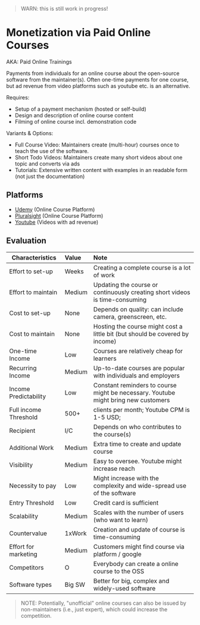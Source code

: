 > WARN: this is still work in progress!

# Monetization via Paid Online Courses
AKA: Paid Online Trainings

Payments from individuals for an online course about the open-source software from the maintainer(s).
Often one-time payments for one course, but ad revenue from video platforms such as youtube etc. is an alternative.

Requires:
* Setup of a payment mechanism (hosted or self-build)
* Design and description of online course content
* Filming of online course incl. demonstration code

Variants & Options:
* Full Course Video: Maintainers create (multi-hour) courses once to teach the use of the software.
* Short Todo Videos: Maintainers create many short videos about one topic and converts via ads
* Tutorials: Extensive written content with examples in an readable form (not just the documentation)

## Platforms
* [Udemy](https://www.udemy.com/) (Online Course Platform)
* [Pluralsight](https://www.pluralsight.com/) (Online Course Platform)
* [Youtube](https://www.youtube.com/) (Videos with ad revenue)

## Evaluation

| Characteristics                   | Value  | Note |
| --------------------------------- |:------ |:---- |
| Effort to set-up                  | Weeks  | Creating a complete course is a lot of work
| Effort to maintain                | Medium | Updating the course or continuously creating short videos is time-consuming
| Cost to set-up                    | None   | Depends on quality: can include camera, greenscreen, etc.
| Cost to maintain                  | None   | Hosting the course might cost a little bit (but should be covered by income)
| One-time Income                   | Low    | Courses are relatively cheap for learners
| Recurring Income                  | Medium | Up-to-date courses are popular with individuals and employers
| Income Predictability             | Low    | Constant reminders to course might be necessary. Youtube might bring new customers
| Full income Threshold             | 500+   | clients per month; Youtube CPM is 1-5 USD; 
| Recipient                         | I/C    | Depends on who contributes to the course(s)
| Additional Work                   | Medium | Extra time to create and update course
| Visibility                        | Medium | Easy to oversee. Youtube might increase reach
| Necessity to pay                  | Low    | Might increase with the complexity and wide-spread use of the software
| Entry Threshold                   | Low    | Credit card is sufficient
| Scalability                       | Medium | Scales with the number of users (who want to learn)
| Countervalue                      | 1xWork | Creation and update of course is time-consuming
| Effort for marketing              | Medium | Customers might find course via platform / google
| Competitors                       | O      | Everybody can create a online course to the OSS
| Software types                    | Big SW | Better for big, complex and widely-used software

> NOTE: Potentially, "unofficial" online courses can also be issued by non-maintainers (i.e., just expert), which could increase the competition.